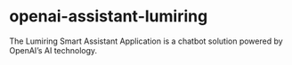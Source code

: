 # openai-assistant-lumiring
The Lumiring Smart Assistant Application is a chatbot solution powered by OpenAI’s AI technology.
